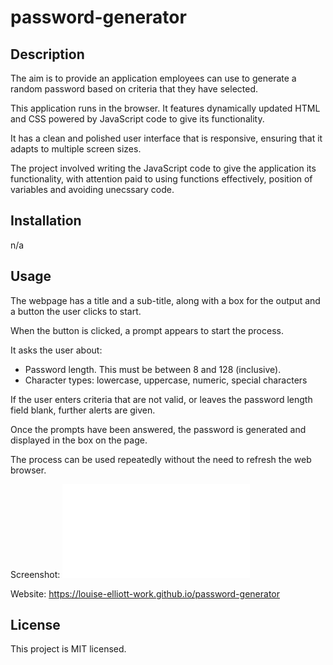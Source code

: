 # password-generator

## Description

The aim is to provide an application employees can use to generate a random password based on criteria that they have selected.

This application runs in the browser.  It features dynamically updated HTML and CSS powered by JavaScript code to give its functionality.

It has a clean and polished user interface that is responsive, ensuring that it adapts to multiple screen sizes.

The project involved writing the JavaScript code to give the application its functionality, with attention paid to using functions effectively, position of variables and avoiding unecssary code.

## Installation
n/a

## Usage
The webpage has a title and a sub-title, along with a box for the output and a button the user clicks to start.

When the button is clicked, a prompt appears to start the process.

It asks the user about:
- Password length. This must be between 8 and 128 (inclusive).
- Character types: lowercase, uppercase, numeric, special characters

If the user enters criteria that are not valid, or leaves the password length field blank, further alerts are given.

Once the prompts have been answered, the password is generated and displayed in the box on the page.

The process can be used repeatedly without the need to refresh the web browser.

Screenshot: ![Password Generator screenshot](images/process-screenshots.pdf)

Website: https://louise-elliott-work.github.io/password-generator

## License

This project is MIT licensed.